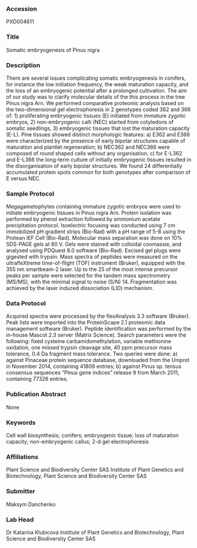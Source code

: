 ### Accession
PXD004611

### Title
Somatic embryogenesis of Pinus nigra

### Description
There are several issues complicating somatic embryogenesis in conifers, for instance the low initiation frequency, the weak maturation capacity, and the loss of an embryogenic potential after a prolonged cultivation. The aim of our study was to clarify molecular details of the this process in the tree Pinus nigra Arn. We performed comparative proteomic analysis based on the two-dimensional gel electrophoresis in 2 genotypes coded 362 and 366 of: 1) proliferating embryogenic tissues (E) initiated from immature zygotic embryos, 2) non-embryogenic calli (NEC) started from cotyledons of somatic seedlings, 3) embryogenic tissues that lost the maturation capacity (E-L). Pine tissues showed distinct morphologic features: a) E362 and E366 were characterized by the presence of early bipolar structures capable of maturation and plantlet regeneration; b) NEC362 and NEC366 were composed of round shaped cells without any organisation; c) for E-L362 and E-L366 the long-term culture of initially embryogenic tissues resulted in the disorganisation of early bipolar structures. We found 24 differentially accumulated protein spots common for both genotypes after comparison of E versus NEC.

### Sample Protocol
Megagametophytes containing immature zygotic embryos were used to initiate embryogenic tissues in Pinus nigra Arn. Protein isolation was performed by phenol extraction followed by ammonium acetate precipitation protocol. Isoelectric focusing was conducted using 7 cm immobilized pH gradient strips (Bio-Rad) with a pH range of 5-8 using the Protean IEF Cell (Bio-Rad). Molecular mass separation was done on 10% SDS-PAGE gels at 80 V. Gels were stained with colloidal coomassie, and analysed using PDQuest 8.0 software (Bio-Rad). Excised gel plugs were gigested with trypsin. Mass spectra of peptides were measured on the ultrafleXtreme time-of-flight (TOF) instrument (Bruker), equipped with the 355 nm smartbeam-2 laser. Up to the 25 of the most intense precursor peaks per sample were selected for the tandem mass spectrometry (MS/MS), with the minimal signal to noise (S/N) 14. Fragmentation was achieved by the laser induced dissociation (LID) mechanism.

### Data Protocol
Acquired spectra were processed by the flexAnalysis 3.3 software (Bruker). Peak lists were imported into the ProteinScape 2.1 proteomic data management software (Bruker). Peptide identification was performed by the in-house Mascot 2.3 server (Matrix Science). Search parameters were the following: fixed cysteine carbamidomethylation, variable methionine oxidation, one missed trypsin cleavage site, 40 ppm precursor mass tolerance, 0.4 Da fragment mass tolerance. Two queries were done: a) against Pinaceae protein sequence database, downloaded from the Uniprot in November 2014, containing 41809 entries; b) against Pinus sp. tensus consensus sequences “Pinus gene indices” release 9 from March 2011, containing 77326 entries.

### Publication Abstract
None

### Keywords
Cell wall biosynthesis; conifers; embryogenic tissue; loss of maturation capacity; non-embryogenic callus; 2-d gel electrophoresis

### Affiliations
Plant Science and Biodiversity Center SAS
Institute of Plant Genetics and Biotechnology, Plant Science and Biodiversity Center SAS

### Submitter
Maksym Danchenko

### Lab Head
Dr Katarína Klubicová
Institute of Plant Genetics and Biotechnology, Plant Science and Biodiversity Center SAS



